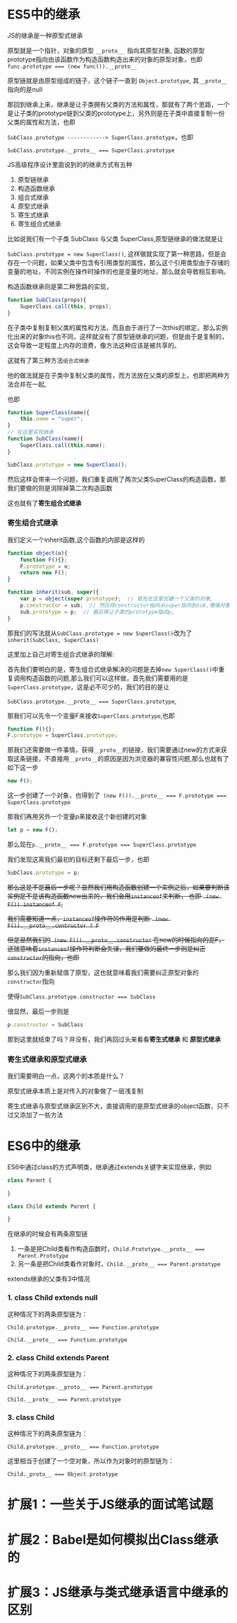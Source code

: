 # ES5中的继承 

JS的继承是一种原型式继承

原型就是一个指针，对象的原型 `__proto__ `指向其原型对象, 函数的原型prototype指向由该函数作为构造函数构造出来的对象的原型对象，也即`func.prototype === (new func()).__proto__`

原型链就是由原型组成的链子，这个链子一直到 `Object.prototype`, 其`__proto__`指向的是null

那回到继承上来，继承是让子类拥有父类的方法和属性，那就有了两个思路，一个是让子类的prototype链到父类的prototype上，另外则是在子类中直接复制一份父类的属性和方法，也即

`SubClass.prototype ------------> SuperClass.prototype`，也即

`SubClass.prototype.__proto__ === SuperClass.prototype`

JS高级程序设计里面说到的的继承方式有五种

1. 原型链继承
2. 构造函数继承
3. 组合式继承
4. 原型式继承
5. 寄生式继承
6. 寄生组合式继承

比如说我们有一个子类 SubClass 与父类 SuperClass,原型链继承的做法就是让

`SubClass.prototype = new SuperClass()`, 这样做就实现了第一种思路，但是会存在一个问题，如果父类中包含有引用类型的属性，那么这个引用类型由于存储的变量的地址，不同实例在操作时操作的也是变量的地址，那么就会导致相互影响。

构造函数继承则是第二种思路的实现，

``` javascript
function SubClass(props){
    SuperClass.call(this, props);
}
```

在子类中复制复制父类的属性和方法，而且由于进行了一次this的绑定，那么实例化出来的对象this也不同，这样就没有了原型链继承的问题，但是由于是复制的，这会导致一定程度上内存的浪费，像方法这种应该是被共享的。

这就有了第三种方法`组合式继承`

他的做法就是在子类中复制父类的属性，而方法放在父类的原型上，也即把两种方法合并在一起,

也即

``` javascript
function SuperClass(name){
    this.name = "super";
}
// 在这里实现继承
function SubClass(name){
    SuperClass.call(this,name);
}

SubClass.prototype = new SuperClass();


```

然后这样会带来一个问题，我们重复调用了两次父类SuperClass的构造函数，那我们要做的则是消除掉第二次构造函数

这也就有了**寄生组合式继承**

### 寄生组合式继承

我们定义一个inherit函数,这个函数的内部是这样的

``` javascript
function object(o){
    function F(){};
    F.prototype = o;
    return new F();
}

function inherit(sub, super){
    var p = object(super.prototype);  // 首先在这里创建一个父类的对象, 
    p.constructor = sub;  // 然后将constructor指向从super指向到sub,增强对象
    sub.prototype = p;  // 最后再让子类的prototype指向p, 
}

```

那我们的写法就从`SubClass.prototype = new SuperClass()`改为了 `inherit(SubClass, SuperClass)`

这里加上自己对寄生组合式继承的理解:

首先我们要明白的是，寄生组合式继承解决的问题是去掉`new SuperClass()`中重复调用构造函数的问题,那么我们可以这样做，首先我们需要用的是`SuperClass.prototype`，这是必不可少的，我们的目的是让

`SubClass.prototype.__proto__ === SuperClass.prototype`,

那我们可以先令一个变量F来接收`SuperClass.prototype`,也即

``` javascript
function F(){};
F.prototype = SuperClass.prototype;
```

那我们还需要做一件事情，获得`__proto__`的链接，我们需要通过new的方式来获取这条链接，不直接用`__proto__`的原因是因为浏览器的兼容性问题,那么也就有了如下这一步

``` javascript
new F();
```

这一步创建了一个对象，也得到了` (new F()).__proto__ === F.prototype === SuperClass.prototype`

那我们再用另外一个变量p来接收这个新创建的对象

``` javascript
let p = new F();
```

那么现在` p.__proto__ === F.prototype === SuperClass.prototype `

我们发现这离我们最初的目标还剩下最后一步，也即

``` javascript
SubClass.prototype = p;
```

~~那么这是不是最后一步呢？显然我们用构造函数创建一个实例之后，如果要判断该实例是不是该构造函数new出来的，我们会用`instanceof`来判断， 也即 ` (new F()) instanceof F`,~~

~~我们需要知道一点，`instanceof`操作符的作用是判断 `  (new F()).__proto__.contructor ? F `~~

~~但是显然我们的` (new F()).__proto__.constructor` 在new的时候指向的是F，这就意味着`instanceof`操作符判断会失误，我们要做的最终一步则是纠正`constructor`的指向，也即~~

那么我们因为重新赋值了原型，这也就意味着我们需要纠正原型对象的`constructor`指向

使得`SubClass.prototype.constructor === SubClass`

很显然，最后一步则是

``` javascript
p.constructor = SubClass
```

那到这里就结束了吗？并没有，我们再回过头来看看**寄生式继承** 和  **原型式继承**

### 寄生式继承和原型式继承

我们需要明白一点，这两个的本质是什么？

原型式继承本质上是对传入的对象做了一层浅复制

寄生式继承与原型式继承区别不大，直接调用的是原型式继承的object函数，只不过又添加了一些方法

# ES6中的继承

ES6中通过class的方式声明类，继承通过extends关键字来实现继承，例如

```javascript
class Parent {
    
}

class Child extends Parent {
    
}
```



在继承的时候会有两条原型链

1. 一条是把Child类看作构造函数时，`Child.Prototype.__proto__ === Parent.Prototype`
2. 另一条是把Child类看作对象时，`Child.__proto__ === Parent.prototype`



extends继承的父类有3中情况

### 1. class Child extends null 

这种情况下的两条原型链为：

`Child.prototype.__proto__ === Function.prototype`

`Child.__proto__ === Function.prototype`

### 2. class Child extends Parent

这种情况下的两条原型链为：

`Child.prototype.__proto__ === Parent.prototype`

`Child.__proto__ === Parent.prototype`

### 3. class Child

这种情况下的两条原型链为：

`Child.prototype.__proto__ === Function.prototype`

这里相当于创建了一个空对象，所以作为对象时的原型链为：

`Child._proto__ === Object.prototype`



# 扩展1：一些关于JS继承的面试笔试题



# 扩展2：Babel是如何模拟出Class继承的



# 扩展3：JS继承与类式继承语言中继承的区别

